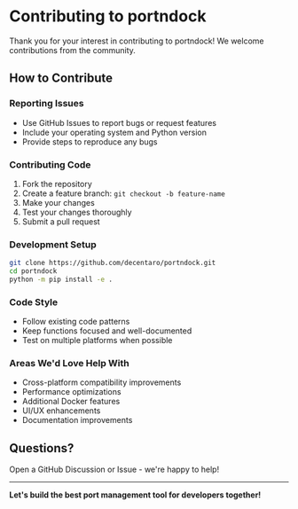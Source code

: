 # Contributing to portndock

Thank you for your interest in contributing to portndock! We welcome contributions from the community.

## How to Contribute

### Reporting Issues
- Use GitHub Issues to report bugs or request features
- Include your operating system and Python version
- Provide steps to reproduce any bugs

### Contributing Code
1. Fork the repository
2. Create a feature branch: `git checkout -b feature-name`
3. Make your changes
4. Test your changes thoroughly
5. Submit a pull request

### Development Setup
```bash
git clone https://github.com/decentaro/portndock.git
cd portndock
python -m pip install -e .
```

### Code Style
- Follow existing code patterns
- Keep functions focused and well-documented
- Test on multiple platforms when possible

### Areas We'd Love Help With
- Cross-platform compatibility improvements
- Performance optimizations
- Additional Docker features
- UI/UX enhancements
- Documentation improvements

## Questions?
Open a GitHub Discussion or Issue - we're happy to help!

---
**Let's build the best port management tool for developers together!**